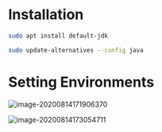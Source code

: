 # Installation

```bash
sudo apt install default-jdk
```

```bash
sudo update-alternatives --config java
```

# Setting Environments

![image-20200814171906370](/home/grzesiek/.config/Typora/typora-user-images/image-20200814171906370.png)

![image-20200814173054711](/home/grzesiek/.config/Typora/typora-user-images/image-20200814173054711.png)